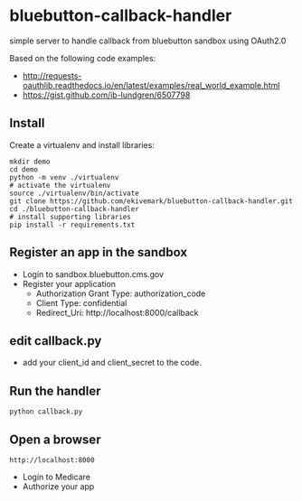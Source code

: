 # bluebutton-callback-handler
simple server to handle callback from bluebutton sandbox using OAuth2.0

Based on the following code examples:

- http://requests-oauthlib.readthedocs.io/en/latest/examples/real_world_example.html
- https://gist.github.com/ib-lundgren/6507798

## Install

Create a virtualenv and install libraries:

    mkdir demo
    cd demo
    python -m venv ./virtualenv
    # activate the virtualenv
    source ./virtualenv/bin/activate
    git clone https://github.com/ekivemark/bluebutton-callback-handler.git
    cd ./bluebutton-callback-handler
    # install supporting libraries
    pip install -r requirements.txt
    
    
## Register an app in the sandbox

- Login to sandbox.bluebutton.cms.gov
- Register your application
  - Authorization Grant Type: authorization_code
  - Client Type: confidential
  - Redirect_Uri: http://localhost:8000/callback

## edit callback.py

- add your client_id and client_secret to the code.

## Run the handler

    python callback.py

## Open a browser

    http://localhost:8000

- Login to Medicare
- Authorize your app
